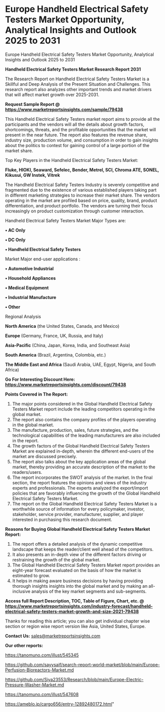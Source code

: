 # Europe Handheld Electrical Safety Testers Market Opportunity, Analytical Insights and Outlook 2025 to 2031
Europe Handheld Electrical Safety Testers Market Opportunity, Analytical Insights and Outlook 2025 to 2031

<strong>Handheld Electrical Safety Testers Market Research Report 2031</strong>

The Research Report on Handheld Electrical Safety Testers Market is a Skillful and Deep Analysis of the Present Situation and Challenges. This research report also analyzes other important trends and market drivers that will affect market growth over 2025-2031.

<strong>Request Sample Report @ <a href=https://www.marketreportsinsights.com/sample/79438>https://www.marketreportsinsights.com/sample/79438</a></strong>

This Handheld Electrical Safety Testers market report aims to provide all the participants and the vendors will all the details about growth factors, shortcomings, threats, and the profitable opportunities that the market will present in the near future. The report also features the revenue share, industry size, production volume, and consumption in order to gain insights about the politics to contest for gaining control of a large portion of the market share.

Top Key Players in the Handheld Electrical Safety Testers Market:

<strong>Fluke, HIOKI, Seaward, Sefelec, Bender, Metrel, SCI, Chroma ATE, SONEL, Kikusui, GW Instek, Vitrek</strong>

The Handheld Electrical Safety Testers Industry is severely competitive and fragmented due to the existence of various established players taking part in different marketing strategies to increase their market share. The vendors operating in the market are profiled based on price, quality, brand, product differentiation, and product portfolio. The vendors are turning their focus increasingly on product customization through customer interaction.

Handheld Electrical Safety Testers Market Major Types are:

<strong>• AC Only

• DC Only

• Handheld Electrical Safety Testers</strong>

Market Major end-user applications :

<strong>• Automotive Industrial

• Household Appliances

• Medical Equipment

• Industrial Manufacture

• Other</strong>

Regional Analysis

</u><strong><b>North America</b></strong> (the United States, Canada, and Mexico)

<strong><b>Europe </b></strong>(Germany, France, UK, Russia, and Italy)

<strong><b>Asia-Pacific</b></strong> (China, Japan, Korea, India, and Southeast Asia)

<strong><b>South America</b></strong> (Brazil, Argentina, Colombia, etc.)

<strong><b>The Middle East and Africa</b></strong> (Saudi Arabia, UAE, Egypt, Nigeria, and South Africa)

<strong>Go For Interesting Discount Here: <a href=https://www.marketreportsinsights.com/discount/79438>https://www.marketreportsinsights.com/discount/79438</a></strong>

<strong>Points Covered in The Report:</strong>
<ol>
  <li>The major points considered in the Global Handheld Electrical Safety Testers Market report include the leading competitors operating in the global market.</li>
  <li>The report also contains the company profiles of the players operating in the global market.</li>
  <li>The manufacture, production, sales, future strategies, and the technological capabilities of the leading manufacturers are also included in the report.</li>
  <li>The growth factors of the Global Handheld Electrical Safety Testers Market are explained in-depth, wherein the different end-users of the market are discussed precisely.</li>
  <li>The report also talks about the key application areas of the global market, thereby providing an accurate description of the market to the readers/users.</li>
  <li>The report incorporates the SWOT analysis of the market. In the final section, the report features the opinions and views of the industry experts and professionals. The experts analyzed the export/import policies that are favorably influencing the growth of the Global Handheld Electrical Safety Testers Market.</li>
  <li>The report on the Global Handheld Electrical Safety Testers Market is a worthwhile source of information for every policymaker, investor, stakeholder, service provider, manufacturer, supplier, and player interested in purchasing this research document.</li>
</ol>
<strong>Reasons for Buying Global Handheld Electrical Safety Testers Market Report:</strong>

<ol>
  <li>The report offers a detailed analysis of the dynamic competitive landscape that keeps the reader/client well ahead of the competitors.</li>
  <li>It also presents an in-depth view of the different factors driving or restraining the growth of the global market.</li>
  <li>The Global Handheld Electrical Safety Testers Market report provides an eight-year forecast evaluated on the basis of how the market is estimated to grow.</li>
  <li>It helps in making aware business decisions by having providing thorough insights insights into the global market and by making an all-inclusive analysis of the key market segments and sub-segments.</li>
</ol>
<strong>Access full Report Description, TOC, Table of Figure, Chart, etc. @ <a href=https://www.marketreportsinsights.com/industry-forecast/handheld-electrical-safety-testers-market-growth-and-size-2021-79438>https://www.marketreportsinsights.com/industry-forecast/handheld-electrical-safety-testers-market-growth-and-size-2021-79438</a></strong>


Thanks for reading this article; you can also get individual chapter wise section or region wise report version like Asia, United States, Europe.

<strong>Contact Us:</strong>
sales@marketreportsinsights.com

<strong>Our other reports:</strong>

<a href=https://tanomuno.com/illust/545345>https://tanomuno.com/illust/545345</a>

<a href=https://github.com/sayysaif/search-report-world-market/blob/main/Europe-Perfusion-Bioreactors-Market.md>https://github.com/sayysaif/search-report-world-market/blob/main/Europe-Perfusion-Bioreactors-Market.md</a>

<a href=https://github.com/Siya23553/Research/blob/main/Europe-Electric-Pressure-Washer-Market.md>https://github.com/Siya23553/Research/blob/main/Europe-Electric-Pressure-Washer-Market.md</a>

<a href=https://tanomuno.com/illust/547608>https://tanomuno.com/illust/547608</a>

<a href=https://ameblo.jp/cargo656/entry-12892480172.html>https://ameblo.jp/cargo656/entry-12892480172.html</a>"
